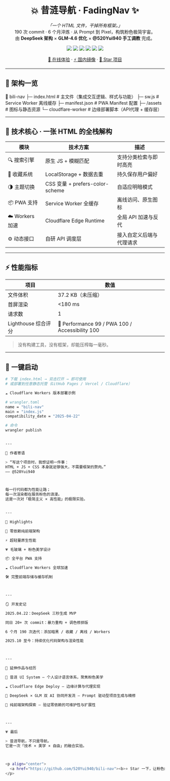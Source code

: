 <h1 align="center">💥 昔涟导航 · FadingNav ✨</h1>

<p align="center">
  <em>「一个 HTML 文件，干掉所有框架。」</em><br>
  190 次 commit · 6 个月淬炼 · 从 Prompt 到 Pixel，构筑粉色极简宇宙。<br>
  由 <b>DeepSeek 架构</b> × <b>GLM-4.6 优化</b> × <b>@520Yui940 手工调教</b> 完成。
</p>

<p align="center">
  <img src="https://img.shields.io/badge/HTML5-100%25-orange?style=flat-square">
  <img src="https://img.shields.io/badge/Zero_Dependencies-Yes-success?style=flat-square">
  <img src="https://img.shields.io/badge/PWA-Ready-blue?style=flat-square">
  <img src="https://img.shields.io/badge/Performance-A%2B-brightgreen?style=flat-square">
  <img src="https://img.shields.io/badge/Design-Pink_Aesthetic-ffb3ca?style=flat-square">
  <img src="https://img.shields.io/badge/Cloudflare_Workers-Deployed-orange?style=flat-square">
</p>

<p align="center">
  <a href="https://520yui940.github.io/bili-nav">🚀 在线体验</a> · 
  <a href="https://bili-nav.pages.dev">⚡ 国内镜像</a> · 
  <a href="https://github.com/520Yui940/bili-nav">🌸 Star 项目</a>
</p>

---

## 🧠 架构一览

📁 bili-nav ├─ index.html         # 主文件（集成交互逻辑、样式与功能） ├─ sw.js              # Service Worker 离线缓存 ├─ manifest.json      # PWA Manifest 配置 ├─ /assets            # 图标与静态资源 └─ cloudflare-worker  # 边缘部署脚本（API代理 + 缓存层）

---

## 🧩 技术核心 · 一张 HTML 的全栈解构

| 模块 | 技术方案 | 描述 |
|------|-----------|------|
| 🔍 搜索引擎 | 原生 JS + 模糊匹配 | 支持分类检索与即时高亮 |
| 💾 收藏系统 | LocalStorage + 数据去重 | 持久保存用户偏好 |
| 🌗 主题切换 | CSS 变量 + prefers-color-scheme | 自适应明暗模式 |
| 📦 PWA 支持 | Service Worker 全缓存 | 离线访问、原生图标 |
| ☁️ Workers 加速 | Cloudflare Edge Runtime | 全局 API 加速与反代 |
| ⚙️ 动态接口 | 自研 API 调度层 | 接入自定义后端与代理请求 |

---

## ⚡ 性能指标

| 项目 | 数值 |
|------|------|
| 文件体积 | 37.2 KB（未压缩） |
| 首屏渲染 | <180 ms |
| 请求数 | 1 |
| Lighthouse 综合评分 | 💚 Performance 99 / PWA 100 / Accessibility 100 |

> 没有构建工具，没有框架，却能压榨每一毫秒。

---

## 🚀 一键启动

```bash
# 下载 index.html → 双击打开 → 即可使用
# 或部署到任意静态托管（GitHub Pages / Vercel / Cloudflare）

☁️ Cloudflare Workers 版本部署示例

# wrangler.toml
name = "bili-nav"
main = "index.js"
compatibility_date = "2025-04-22"

# 命令
wrangler publish


---

💬 作者寄语

> “写这个项目时，我想证明一件事：
HTML + JS + CSS 本身就足够强大，不需要框架的赘肉。”
—— @520Yui940



每一行代码都为性能让路；
每一次渲染都在服务粉色的浪漫。
这是一次对「极简主义 × 高性能」的极限实验。


---

🌸 Highlights

🧱 零依赖纯前端架构

⚡ 超轻量原生性能

💗 毛玻璃 + 粉色美学设计

📦 全平台 PWA 支持

☁️ Cloudflare Workers 全球加速

🛠️ 完整前端存储与缓存机制



---

🪞 开发史记

2025.04.22：DeepSeek 三秒生成 MVP

同日 20+ 次 commit：暴力重构 + 调色修排版

6 个月 190 次迭代：添加暗黑 / 收藏 / 离线 / Workers

2025.10 至今：持续优化代码架构与渲染性能



---

🧩 延伸作品与经历

🎨 昔涟 UI System — 个人设计语言体系，聚焦粉色美学

☁️ Cloudflare Edge Deploy — 边缘计算与代理实现

🧠 DeepSeek × GLM 双 AI 协同开发流 — Prompt 驱动型项目生成与精修

💫 纯前端架构探索 — 验证零依赖的可维护性与扩展性



---

💗 最后

> 昔涟导航，不只是导航。
它是一次「技术 × 美学 × 自由」的融合实验。



<p align="center">
  <a href="https://github.com/520Yui940/bili-nav"><b>⭐ Star 一下，让粉色的信仰继续蔓延 🌸</b></a>
</p>

